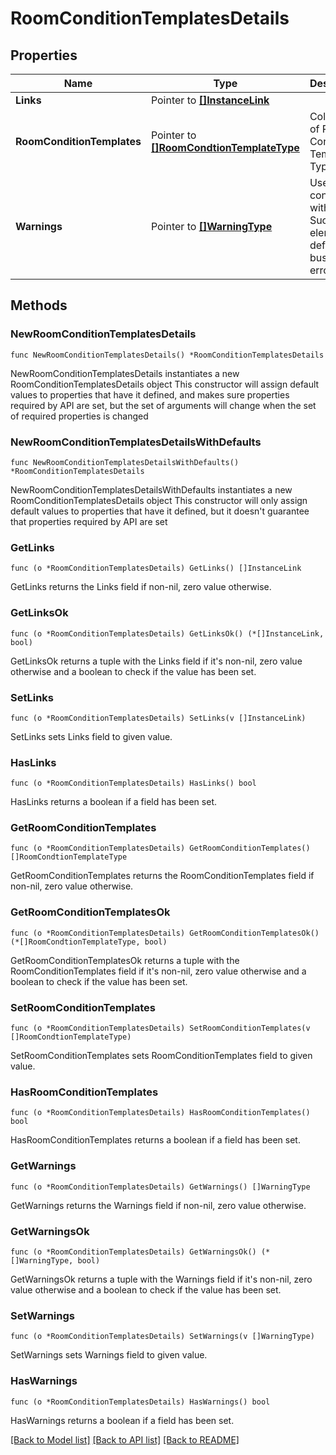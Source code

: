 # RoomConditionTemplatesDetails

## Properties

Name | Type | Description | Notes
------------ | ------------- | ------------- | -------------
**Links** | Pointer to [**[]InstanceLink**](InstanceLink.md) |  | [optional] 
**RoomConditionTemplates** | Pointer to [**[]RoomCondtionTemplateType**](RoomCondtionTemplateType.md) | Collection of Room Condition Template Type | [optional] 
**Warnings** | Pointer to [**[]WarningType**](WarningType.md) | Used in conjunction with the Success element to define a business error. | [optional] 

## Methods

### NewRoomConditionTemplatesDetails

`func NewRoomConditionTemplatesDetails() *RoomConditionTemplatesDetails`

NewRoomConditionTemplatesDetails instantiates a new RoomConditionTemplatesDetails object
This constructor will assign default values to properties that have it defined,
and makes sure properties required by API are set, but the set of arguments
will change when the set of required properties is changed

### NewRoomConditionTemplatesDetailsWithDefaults

`func NewRoomConditionTemplatesDetailsWithDefaults() *RoomConditionTemplatesDetails`

NewRoomConditionTemplatesDetailsWithDefaults instantiates a new RoomConditionTemplatesDetails object
This constructor will only assign default values to properties that have it defined,
but it doesn't guarantee that properties required by API are set

### GetLinks

`func (o *RoomConditionTemplatesDetails) GetLinks() []InstanceLink`

GetLinks returns the Links field if non-nil, zero value otherwise.

### GetLinksOk

`func (o *RoomConditionTemplatesDetails) GetLinksOk() (*[]InstanceLink, bool)`

GetLinksOk returns a tuple with the Links field if it's non-nil, zero value otherwise
and a boolean to check if the value has been set.

### SetLinks

`func (o *RoomConditionTemplatesDetails) SetLinks(v []InstanceLink)`

SetLinks sets Links field to given value.

### HasLinks

`func (o *RoomConditionTemplatesDetails) HasLinks() bool`

HasLinks returns a boolean if a field has been set.

### GetRoomConditionTemplates

`func (o *RoomConditionTemplatesDetails) GetRoomConditionTemplates() []RoomCondtionTemplateType`

GetRoomConditionTemplates returns the RoomConditionTemplates field if non-nil, zero value otherwise.

### GetRoomConditionTemplatesOk

`func (o *RoomConditionTemplatesDetails) GetRoomConditionTemplatesOk() (*[]RoomCondtionTemplateType, bool)`

GetRoomConditionTemplatesOk returns a tuple with the RoomConditionTemplates field if it's non-nil, zero value otherwise
and a boolean to check if the value has been set.

### SetRoomConditionTemplates

`func (o *RoomConditionTemplatesDetails) SetRoomConditionTemplates(v []RoomCondtionTemplateType)`

SetRoomConditionTemplates sets RoomConditionTemplates field to given value.

### HasRoomConditionTemplates

`func (o *RoomConditionTemplatesDetails) HasRoomConditionTemplates() bool`

HasRoomConditionTemplates returns a boolean if a field has been set.

### GetWarnings

`func (o *RoomConditionTemplatesDetails) GetWarnings() []WarningType`

GetWarnings returns the Warnings field if non-nil, zero value otherwise.

### GetWarningsOk

`func (o *RoomConditionTemplatesDetails) GetWarningsOk() (*[]WarningType, bool)`

GetWarningsOk returns a tuple with the Warnings field if it's non-nil, zero value otherwise
and a boolean to check if the value has been set.

### SetWarnings

`func (o *RoomConditionTemplatesDetails) SetWarnings(v []WarningType)`

SetWarnings sets Warnings field to given value.

### HasWarnings

`func (o *RoomConditionTemplatesDetails) HasWarnings() bool`

HasWarnings returns a boolean if a field has been set.


[[Back to Model list]](../README.md#documentation-for-models) [[Back to API list]](../README.md#documentation-for-api-endpoints) [[Back to README]](../README.md)


